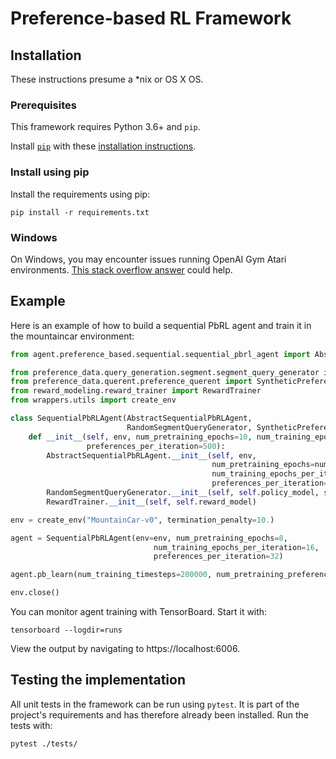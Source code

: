 # Preference-based RL Framework

## Installation
These instructions presume a *nix or OS X OS. 

### Prerequisites
This framework requires Python 3.6+ and `pip`.

Install [`pip`](http://www.pip-installer.org/en/latest/) with these
[installation instructions](http://www.pip-installer.org/en/latest/installing.html).

### Install using pip
<a id="install-with-pip"></a>
Install the requirements using pip:
```
pip install -r requirements.txt
```
### Windows
On Windows, you may encounter issues running OpenAI Gym Atari environments.
[This stack overflow answer](https://stackoverflow.com/a/46739299/3902240)
could help. 

## Example
Here is an example of how to build a sequential PbRL agent and train it in 
the mountaincar environment:
```python
from agent.preference_based.sequential.sequential_pbrl_agent import AbstractSequentialPbRLAgent

from preference_data.query_generation.segment.segment_query_generator import RandomSegmentQueryGenerator
from preference_data.querent.preference_querent import SyntheticPreferenceQuerent
from reward_modeling.reward_trainer import RewardTrainer
from wrappers.utils import create_env

class SequentialPbRLAgent(AbstractSequentialPbRLAgent,
                          RandomSegmentQueryGenerator, SyntheticPreferenceQuerent, RewardTrainer):
    def __init__(self, env, num_pretraining_epochs=10, num_training_epochs_per_iteration=10,
                 preferences_per_iteration=500):
        AbstractSequentialPbRLAgent.__init__(self, env,
                                             num_pretraining_epochs=num_pretraining_epochs,
                                             num_training_epochs_per_iteration=num_training_epochs_per_iteration,
                                             preferences_per_iteration=preferences_per_iteration)
        RandomSegmentQueryGenerator.__init__(self, self.policy_model, segment_sampling_interval=50)
        RewardTrainer.__init__(self, self.reward_model)

env = create_env("MountainCar-v0", termination_penalty=10.)

agent = SequentialPbRLAgent(env=env, num_pretraining_epochs=8,
                                num_training_epochs_per_iteration=16,
                                preferences_per_iteration=32)

agent.pb_learn(num_training_timesteps=200000, num_pretraining_preferences=512)

env.close()
```

You can monitor agent training with TensorBoard. Start it with:
```
tensorboard --logdir=runs
```
View the output by navigating to https://localhost:6006.

## Testing the implementation
All unit tests in the framework can be run using `pytest`. 
It is part of the project's requirements and has therefore already been installed. 
Run the tests with:
```
pytest ./tests/
```